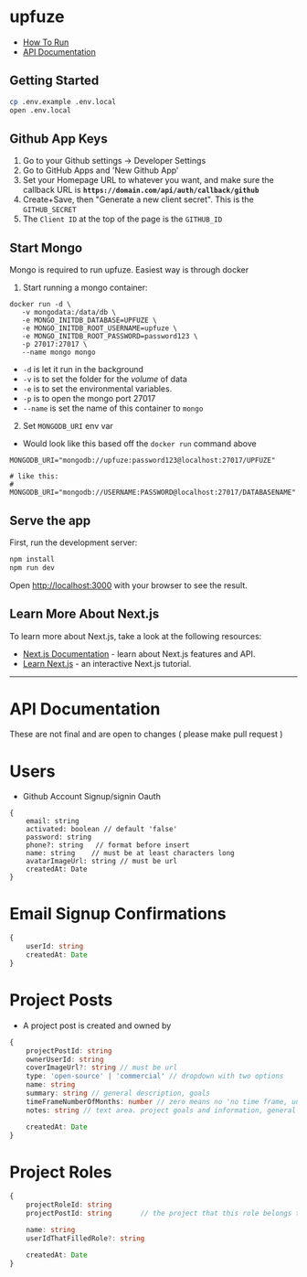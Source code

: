 # upfuze

- [How To Run](#run)
- [API Documentation](#api-docs)

<a id="run"></a>
## Getting Started

```bash
cp .env.example .env.local
open .env.local
```

## Github App Keys

1. Go to your Github settings -> Developer Settings
2. Go to GitHub Apps and 'New Github App'
3. Set your Homepage URL to whatever you want, and make sure the callback URL is **`https://domain.com/api/auth/callback/github`**
4. Create+Save, then "Generate a new client secret". This is the `GITHUB_SECRET`
5. The `Client ID` at the top of the page is the `GITHUB_ID`

## Start Mongo

Mongo is required to run upfuze. Easiest way is through docker


1. Start running a mongo container:

```
docker run -d \
   -v mongodata:/data/db \
   -e MONGO_INITDB_DATABASE=UPFUZE \
   -e MONGO_INITDB_ROOT_USERNAME=upfuze \
   -e MONGO_INITDB_ROOT_PASSWORD=password123 \
   -p 27017:27017 \
   --name mongo mongo
```

- `-d` is let it run in the background
- `-v` is to set the folder for the _volume_ of data
- `-e` is to set the environmental variables.
- `-p` is to open the mongo port 27017
- `--name` is set the name of this container to `mongo`

2. Set `MONGODB_URI` env var

- Would look like this based off the `docker run` command above

```
MONGODB_URI="mongodb://upfuze:password123@localhost:27017/UPFUZE"

# like this:
# MONGODB_URI="mongodb://USERNAME:PASSWORD@localhost:27017/DATABASENAME"
```

## Serve the app

First, run the development server:

```bash
npm install
npm run dev
```

Open [http://localhost:3000](http://localhost:3000) with your browser to see the result.

## Learn More About Next.js

To learn more about Next.js, take a look at the following resources:

- [Next.js Documentation](https://nextjs.org/docs) - learn about Next.js features and API.
- [Learn Next.js](https://nextjs.org/learn) - an interactive Next.js tutorial.

<hr>

<a id="api-docs"></a>
# API Documentation

These are not final and are open to changes ( please make pull request )

# Users

- Github Account Signup/signin Oauth

```type
{
    email: string
    activated: boolean // default 'false'
    password: string
    phone?: string   // format before insert 
    name: string    // must be at least characters long
    avatarImageUrl: string // must be url
    createdAt: Date
}
```

# Email Signup Confirmations
```typescript
{
    userId: string
    createdAt: Date
}
```

# Project Posts
- A project post is created and owned by 

```typescript
{
    projectPostId: string
    ownerUserId: string
    coverImageUrl?: string // must be url
    type: 'open-source' | 'commercial' // dropdown with two options
    name: string
    summary: string // general description, goals
    timeFrameNumberOfMonths: number // zero means no 'no time frame, unsure, to-be-dated'
    notes: string // text area. project goals and information, general

    createdAt: Date
}
```

# Project Roles

```typescript
{
    projectRoleId: string
    projectPostId: string       // the project that this role belongs to

    name: string
    userIdThatFilledRole?: string

    createdAt: Date
}
```
